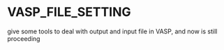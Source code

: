 # VASP_FILE_SETTING
give some tools to deal with output and input file in VASP, and now is still proceeding

